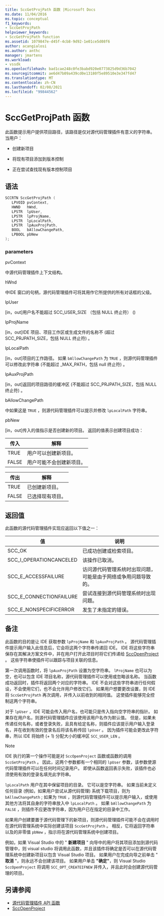 ```yaml
---
title: SccGetProjPath 函数 |Microsoft Docs
ms.date: 11/04/2016
ms.topic: conceptual
f1_keywords:
- SccGetProjPath
helpviewer_keywords:
- SccGetProjPath function
ms.assetid: 1079847e-d45f-4cb8-9d92-1e01ce5d08f6
author: acangialosi
ms.author: anthc
manager: jmartens
ms.workload:
- vssdk
ms.openlocfilehash: bad1cae248c0fe3babd920e0773825d9d36b7042
ms.sourcegitcommit: ae6d47b09a439cd0e13180f5e89510e3e347fd47
ms.translationtype: MT
ms.contentlocale: zh-CN
ms.lasthandoff: 02/08/2021
ms.locfileid: "99844562"
---
```

# <a name="sccgetprojpath-function"></a>SccGetProjPath 函数
此函数提示用户提供项目路径，该路径是仅对源代码管理插件有意义的字符串。 当用户：

- 创建新项目

- 将现有项目添加到版本控制

- 正在尝试查找现有版本控制项目

## <a name="syntax"></a>语法

```cpp
SCCRTN SccGetProjPath (
   LPVOID pvContext,
   HWND   hWnd,
   LPSTR  lpUser,
   LPSTR  lpProjName,
   LPSTR  lpLocalPath,
   LPSTR  lpAuxProjPath,
   BOOL   bAllowChangePath,
   LPBOOL pbNew
);
```

### <a name="parameters"></a>parameters
 pvContext

中源代码管理插件上下文结构。

 hWnd

中IDE 窗口的句柄，源代码管理插件可将其用作它所提供的所有对话框的父级。

 lpUser

[in，out]用户名不能超过 SCC_USER_SIZE （包括 NULL 终止符） () 

 lpProjName

[in，out]IDE 项目、项目工作区或生成文件的名称不 (超过 SCC_PRJPATH_SIZE，包括 NULL 终止符) 。

 lpLocalPath

[in，out]项目的工作路径。 如果 `bAllowChangePath` 为 `TRUE` ，则源代码管理插件可以修改此字符串 (不能超过 _MAX_PATH，包括 null 终止符) 。

 lpAuxProjPath

[in，out]返回的项目路径的缓冲区 (不能超过 SCC_PRJPATH_SIZE，包括 NULL 终止符) 。

 bAllowChangePath

中如果这是 `TRUE` ，则源代码管理插件可以提示并修改 `lpLocalPath` 字符串。

 pbNew

[in，out]传入的值指示是否创建新的项目。 返回的值表示创建项目成功：

|传入|解释|
|--------------|--------------------|
|TRUE|用户可以创建新项目。|
|FALSE|用户可能不会创建新项目。|

|传出|解释|
|--------------|--------------------|
|TRUE|已创建新项目。|
|FALSE|已选择现有项目。|

## <a name="return-value"></a>返回值
 此函数的源代码管理插件实现应返回以下值之一：

|值|说明|
|-----------|-----------------|
|SCC_OK|已成功创建或检索项目。|
|SCC_I_OPERATIONCANCELED|该操作已取消。|
|SCC_E_ACCESSFAILURE|访问源代码管理系统时出现问题，可能是由于网络或争用问题导致的。|
|SCC_E_CONNECTIONFAILURE|尝试连接到源代码管理系统时出现问题。|
|SCC_E_NONSPECIFICERROR|发生了未指定的错误。|

## <a name="remarks"></a>备注
 此函数的目的是让 IDE 获取参数 `lpProjName` 和 `lpAuxProjPath` 。 源代码管理插件提示用户输入此信息后，它会将这两个字符串传递回 IDE。 IDE 将这些字符串保存在其解决方案文件中，并在用户打开此项目时将它们传递给 [SccOpenProject](../extensibility/sccopenproject-function.md) 。 这些字符串使插件可以跟踪与项目关联的信息。

 第一次调用函数时，将 `lpAuxProjPath` 设置为空字符串。 `lProjName` 也可以为空，也可以包含 IDE 项目名称，源代码管理插件可以使用或忽略该名称。 当函数成功返回时，插件将返回两个对应的字符串。 IDE 不会对这些字符串进行任何假设，不会使用它们，也不会允许用户修改它们。 如果用户想要更改设置，则 IDE 将 `SccGetProjPath` 再次调用，并传入以前收到的相同值。 这使插件能够完全控制这两个字符串。

 对于 `lpUser` ，IDE 可能会传入用户名，也可能只是传入指向空字符串的指针。 如果存在用户名，则源代码管理插件应该使用该用户名作为默认值。 但是，如果未传递任何名称，或者登录失败，且具有给定名称，则插件应该提示用户输入登录名，并在收到有效的登录名后将该名称传回 `lpUser` 。 因为插件可能会更改此字符串，所以 IDE 将始终 (+ 1) 分配大小的缓冲区 `SCC_USER_LEN` 。

> [!NOTE]
> IDE 执行的第一个操作可能是对 `SccOpenProject` 函数或函数的调用 `SccGetProjPath` 。 因此，这两个参数都有一个相同的 `lpUser` 参数，该参数使源代码管理插件可以在任何时间记录用户。 即使从函数返回表示失败，该插件也必须使用有效的登录名填充此字符串。

 `lpLocalPath` 用户在其中保留项目的目录。 它可以是空字符串。 如果当前未定义任何目录 (例如，如果用户尝试从源代码管理) 系统下载项目，则为 `bAllowChangePath` ; 如果为 `TRUE` ，则源代码管理插件可以提示用户输入，或使用其他方法将其自身的字符串放入中 `lpLocalPath` 。 如果 `bAllowChangePath` 为 `FALSE` ，则插件不应更改字符串，因为用户已在指定的目录中工作。

 如果用户创建要置于源代码管理下的新项目，则源代码管理插件可能不会在调用时在源代码管理系统中实际创建该项目 `SccGetProjPath` 。 相反，它将返回字符串以及的非零值 `pbNew` ，指示将在源代码管理系统中创建项目。

 例如，如果 Visual Studio 中的 " **新建项目** " 向导中的用户将其项目添加到源代码管理中，则 visual studio 将调用此函数，并且该插件将确定是否可以在源代码管理系统中创建新项目以包含 Visual Studio 项目。 如果用户在完成向导之前单击 " **取消** "，则永远不会创建该项目。 如果用户单击 **"确定"**，则 Visual Studio `SccOpenProject` 将调用 `SCC_OPT_CREATEIFNEW` 并传入，并且此时会创建源代码管理的项目。

## <a name="see-also"></a>另请参阅
- [源代码管理插件 API 函数](../extensibility/source-control-plug-in-api-functions.md)
- [SccOpenProject](../extensibility/sccopenproject-function.md)
